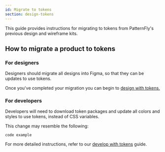 ```yaml
---
id: Migrate to tokens
section: design-tokens
---
```


This guide provides instructions for migrating to tokens from PatternFly's previous design and wireframe kits. 

## How to migrate a product to tokens 

### For designers 

Designers should migrate all designs into Figma, so that they can be updates to use tokens.

Once you've completed your migration you can begin to [design with tokens.](/design-tokens/design-with-tokens)

### For developers

Developers will need to download token packages and update all colors and styles to use tokens, instead of CSS variables. 

This change may resemble the following: 

`code example`

For more detailed instructions, refer to our [develop with tokens](/design-tokens/develop-with-tokens) guide.